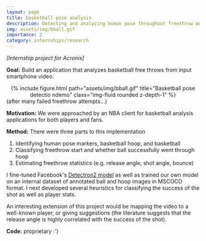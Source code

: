 ```yaml
---
layout: page
title: basketball pose analysis
description: Detecting and analyzing human pose throughout freethrow motion
img: assets/img/bball.gif
importance: 2
category: internships/research
---
```

*[Internship project for Acronis]*

**Goal:** Build an application that analyzes basketball free throws from input smartphone video. 

<div class="row">
    <div class="col-sm mt-3 mt-md-0">
    <center>
        {% include figure.html path="assets/img/bball.gif" title="Basketball pose detectio ndemo" class="img-fluid rounded z-depth-1" %}
    </center>
    </div>
</div>
<div class="caption">
    (after many failed freethrow attempts...)
</div>


**Motivation:** We were approached by an NBA client for basketball analysis applications for both players and fans.

**Method:** There were three parts to this implementation
1. Identifying human pose markers, basketball hoop, and basketball
2. Classifying freethrow start and whether ball successfully went through hoop
3. Estimating freethrow statistics (e.g. release angle, shot angle, bounce)

I fine-tuned Facebook's <a href="https://github.com/facebookresearch/detectron2">Detectron2 model</a> as well as trained our own model on an internal dataset of annotated ball and hoop images in MSCOCO format. I next developed several heuristics for classifying the success of the shot as well as player stats.

An interesting extension of this project would be mapping the video to a well-known player, or giving suggestions (the literature suggests that the release angle is highly correlated with the success of the shot).

**Code:** proprietary :')

<!-- But here is a fun demo (of me) being analyzed: -->
